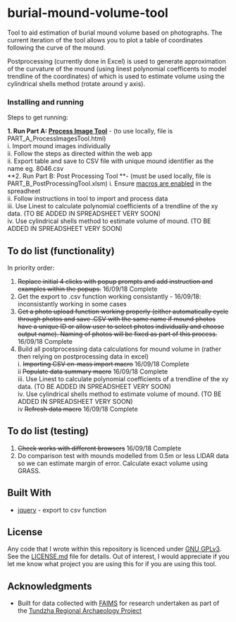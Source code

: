 # burial-mound-volume-tool

Tool to aid estimation of burial mound volume based on photographs. The current iteration of the tool allows you to plot a table of coordinates following the curve of the mound.

Postprocessing (currently done in Excel) is used to generate approximation of the curvature of the mound (using linest polynomial coefficents to model trendline of the coordinates) of which is used to estimate volume using the cylindrical shells method (rotate around y axis).

### Installing and running

Steps to get running:

**1. Run Part A: [Process Image Tool](https://jserc.github.io/burial-mound-volume-tool/PART_A_ProcessImagesTool.html)** - (to use locally, file is PART_A_ProcessImagesTool.html)  <br />
	i. Import mound images individually <br />
	ii. Follow the steps as directed within the web app<br />
	ii. Export table and save to CSV file with unique mound identifier as the name eg. 8046.csv <br />
**2. Run Part B: Post Processing Tool **- (must be used locally, file is PART_B_PostProcessingTool.xlsm)
	i. Ensure [macros are enabled](https://support.office.com/en-us/article/enable-or-disable-macros-in-office-files-12b036fd-d140-4e74-b45e-16fed1a7e5c6) in the spreadheet <br />
	ii. Follow instructions in tool to import and process data<br />
	iii. Use Linest to calculate polynomial coefficients of a trendline of the xy data. (TO BE ADDED IN SPREADSHEET VERY SOON)<br />
	iv. Use cylindrical shells method to estimate volume of mound. (TO BE ADDED IN SPREADSHEET VERY SOON)<br />

## To do list (functionality)
In priority order:

1. ~~Replace initial 4 clicks with popup prompts and add instruction and examples within the popups.~~ 16/09/18 Complete
2. Get the export to .csv function working consistantly - 16/09/18: inconsistantly working in some cases
3. ~~Get a photo upload function working properly (either automatically cycle through photos and save .CSV with the same name if mound photos have a unique ID or allow user to select photos individually and choose output name). Naming of photos will be fixed as part of this process.~~  16/09/18 Complete
4. Build all postprocessing data calculations for mound volume in (rather then relying on postprocessing data in excel)<br />
	i. ~~Importing CSV en-mass import macro~~  16/09/18 Complete <br />
	ii ~~Populate data summary macro~~  16/09/18 Complete <br />
	iii. Use Linest to calculate polynomial coefficients of a trendline of the xy data. (TO BE ADDED IN SPREADSHEET VERY SOON)<br />
	iv. Use cylindrical shells method to estimate volume of mound. (TO BE ADDED IN SPREADSHEET VERY SOON) <br />
	iv ~~Refresh data macro~~  16/09/18 Complete <br />

## To do list (testing)

1. ~~Check works with different browsers~~  16/09/18 Complete <br />
2. Do comparison test with mounds modelled from 0.5m or less LIDAR data so we can estimate margin of error. Calculate exact volume using GRASS.

## Built With

* [jquery](https://jquery.com/) - export to csv function

## License

Any code that I wrote within this repository is licenced under [GNU GPLv3](https://choosealicense.com/licenses/gpl-3.0/). See the [LICENSE.md](LICENSE.md) file for details. Out of interest, I would appreciate if you let me know what project you are using this for if you are using this tool.

## Acknowledgments

* Built for data collected with [FAIMS](https://www.fedarch.org/about/) for research undertaken as part of the [Tundzha Regional Archaeology Project](http://www.tundzha.org/)
